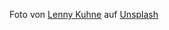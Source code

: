 Foto von <a href="https://unsplash.com/@lennykuhne?utm_source=unsplash&utm_medium=referral&utm_content=creditCopyText">Lenny Kuhne</a> auf <a href="https://unsplash.com/de/fotos/jHZ70nRk7Ns?utm_source=unsplash&utm_medium=referral&utm_content=creditCopyText">Unsplash</a>
